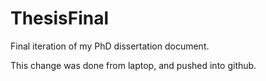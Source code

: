 ThesisFinal
===========

Final iteration of my PhD dissertation document.


This change was done from laptop, and pushed into github.
